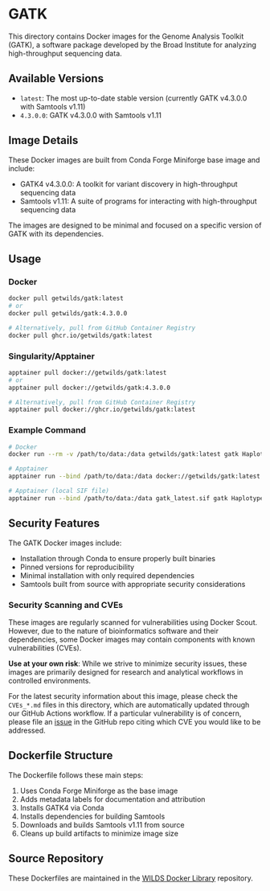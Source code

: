 # GATK

This directory contains Docker images for the Genome Analysis Toolkit (GATK), a software package developed by the Broad Institute for analyzing high-throughput sequencing data.

## Available Versions

- `latest`: The most up-to-date stable version (currently GATK v4.3.0.0 with Samtools v1.11)
- `4.3.0.0`: GATK v4.3.0.0 with Samtools v1.11

## Image Details

These Docker images are built from Conda Forge Miniforge base image and include:

- GATK4 v4.3.0.0: A toolkit for variant discovery in high-throughput sequencing data
- Samtools v1.11: A suite of programs for interacting with high-throughput sequencing data

The images are designed to be minimal and focused on a specific version of GATK with its dependencies.

## Usage

### Docker

```bash
docker pull getwilds/gatk:latest
# or
docker pull getwilds/gatk:4.3.0.0

# Alternatively, pull from GitHub Container Registry
docker pull ghcr.io/getwilds/gatk:latest
```

### Singularity/Apptainer

```bash
apptainer pull docker://getwilds/gatk:latest
# or
apptainer pull docker://getwilds/gatk:4.3.0.0

# Alternatively, pull from GitHub Container Registry
apptainer pull docker://ghcr.io/getwilds/gatk:latest
```

### Example Command

```bash
# Docker
docker run --rm -v /path/to/data:/data getwilds/gatk:latest gatk HaplotypeCaller -R reference.fa -I input.bam -O output.vcf

# Apptainer
apptainer run --bind /path/to/data:/data docker://getwilds/gatk:latest gatk HaplotypeCaller -R reference.fa -I input.bam -O output.vcf

# Apptainer (local SIF file)
apptainer run --bind /path/to/data:/data gatk_latest.sif gatk HaplotypeCaller -R reference.fa -I input.bam -O output.vcf
```

## Security Features

The GATK Docker images include:

- Installation through Conda to ensure properly built binaries
- Pinned versions for reproducibility
- Minimal installation with only required dependencies
- Samtools built from source with appropriate security considerations

### Security Scanning and CVEs

These images are regularly scanned for vulnerabilities using Docker Scout. However, due to the nature of bioinformatics software and their dependencies, some Docker images may contain components with known vulnerabilities (CVEs).

**Use at your own risk**: While we strive to minimize security issues, these images are primarily designed for research and analytical workflows in controlled environments.

For the latest security information about this image, please check the `CVEs_*.md` files in this directory, which are automatically updated through our GitHub Actions workflow. If a particular vulnerability is of concern, please file an [issue](https://github.com/getwilds/wilds-docker-library/issues) in the GitHub repo citing which CVE you would like to be addressed.

## Dockerfile Structure

The Dockerfile follows these main steps:

1. Uses Conda Forge Miniforge as the base image
2. Adds metadata labels for documentation and attribution
3. Installs GATK4 via Conda
4. Installs dependencies for building Samtools
5. Downloads and builds Samtools v1.11 from source
6. Cleans up build artifacts to minimize image size

## Source Repository

These Dockerfiles are maintained in the [WILDS Docker Library](https://github.com/getwilds/wilds-docker-library) repository.
